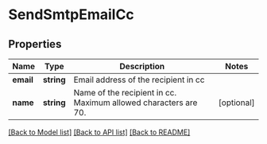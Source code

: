 # SendSmtpEmailCc

## Properties
Name | Type | Description | Notes
------------ | ------------- | ------------- | -------------
**email** | **string** | Email address of the recipient in cc | 
**name** | **string** | Name of the recipient in cc. Maximum allowed characters are 70. | [optional] 

[[Back to Model list]](../../README.md#documentation-for-models) [[Back to API list]](../../README.md#documentation-for-api-endpoints) [[Back to README]](../../README.md)


